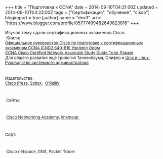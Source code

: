 +++
title = "Подготовка к CCNA"
date = 2014-09-10T04:21:00Z
updated = 2014-09-10T04:23:00Z
tags = ["Сертификация", "обучение", "cisco"]
blogimport = true 
[author]
	name = "devi1"
	uri = "https://www.blogger.com/profile/05777499482649623616"
+++

Изучал тему сдачи сертификационных экзаменов Cisco.<br />&nbsp;Книги:<span style="font-weight: normal;"><span style="font-size: small;">&nbsp;</span></span><br /><a href="http://www.ozon.ru/context/detail/id/19111882/" target="_blank"><span style="font-weight: normal;"><span style="font-size: small;">Официальное руководство Cisco по подготовке к сертификационным экзаменам CCNA ICND2 640-816 </span></span><span style="font-size: small;"><span style="font-weight: normal;">Уэнделл Одом</span></span></a><br /><a href="http://www.ozon.ru/context/detail/id/19111882/"><span style="font-size: small;"><span style="font-weight: normal;">CCNA Cisco Certified Network Associate Study Guide Тодд Лэммл</span></span></a><br /><span style="font-size: small;"><span style="font-weight: normal;">Для общего развития ещё трилогия Танненбаума, Олифер и</span></span><span style="font-size: small;"><span style="font-weight: normal;"> <a href="http://www.ozon.ru/context/detail/id/7607778/">Unix и Linux. Руководство системного администратора</a></span></span><br /><span style="font-size: small;"><span style="font-weight: normal;"> </span></span><br /><br /><span style="font-size: small;"><span style="font-weight: normal;">Издательства:</span></span><br /><span style="font-size: small;"><span style="font-weight: normal;"><a href="http://www.ciscopress.com/">Cisco Press</a>, <a href="http://eu.wiley.com/">Sybex</a>,&nbsp; <a href="http://www.oreilly.com/">O'Reilly</a></span></span><br /><h1 class="fn" itemprop="name"><span style="font-size: small;"><span style="font-weight: normal;">&nbsp;Сайты:</span></span></h1><h1 class="fn" itemprop="name"><span style="font-size: small;"><span style="font-weight: normal;">&nbsp;<a href="https://www.netacad.com/">Cisco Networking Academy</a>, <a href="http://linkmeup.ru/">linkmeup&nbsp;</a></span></span></h1><h1 class="fn" itemprop="name"><span style="font-size: small;"><span style="font-weight: normal;">Софт:</span></span></h1><h1 class="fn" itemprop="name"><span style="font-size: small;"><span style="font-weight: normal;">&nbsp;Cisco netspace, GNS, Packet Tracer</span></span></h1>
